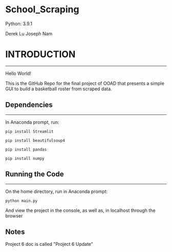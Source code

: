 # School_Scraping

Python: 3.9.1

Derek Lu
Joseph Nam

# INTRODUCTION
------------

Hello World!

This is the GitHub Repo for the final project of OOAD that presents a simple GUI to build a basketball roster from scraped data.

## Dependencies
___

In Anaconda prompt, run:

`pip install Streamlit`

`pip install beautifulsoup4`

`pip install pandas`

`pip install numpy`

## Running the Code
___

On the home directory, run in Anaconda prompt:

`python main.py`


And view the project in the console, as well as, in localhost through the browser

## Notes

Project 6 doc is called "Project 6 Update"


